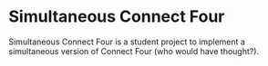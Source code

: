 Simultaneous Connect Four
=========================

Simultaneous Connect Four is a student project to implement a simultaneous version of Connect Four (who would have thought?).

